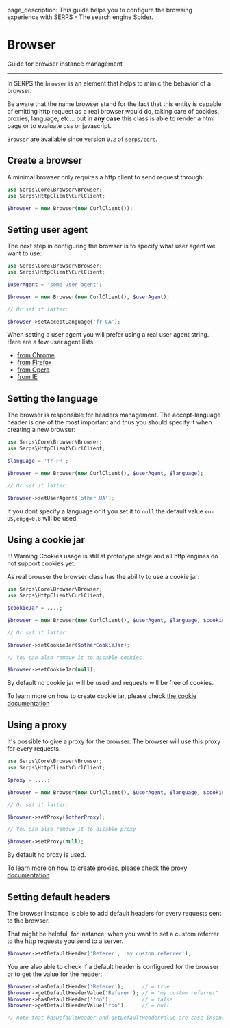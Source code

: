 page_description: This guide helps you to configure the browsing experience with SERPS - The search engine Spider.


Browser
=======

Guide for browser instance management 

---


In SERPS the ``browser`` is an element that helps to mimic the behavior of a browser. 

Be aware that the name browser stand for the fact that this entity is capable of emitting http request as a real
browser would do, taking care of cookies, proxies, language, etc... but **in any case** this class is able
to render a html page or to evaluate css or javascript.

``Browser`` are available since version ``0.2`` of ``serps/core``. 

## Create a browser

A minimal browser only requires a http client to send request through:
    
```php
use Serps\Core\Browser\Browser;
use Serps\HttpClient\CurlClient;

$browser = new Browser(new CurlClient());
```

## Setting user agent

The next step in configuring the browser is to specify what user agent we want to use:

```php
use Serps\Core\Browser\Browser;
use Serps\HttpClient\CurlClient;

$userAgent = 'some user agent';

$browser = new Browser(new CurlClient(), $userAgent);

// Or set it latter:

$browser->setAcceptLanguage('fr-CA');

```

When setting a user agent you will prefer using a real user agent string.
Here are a few user agent lists:

- [from Chrome](http://www.useragentstring.com/pages/useragentstring.php?name=Chrome)
- [from Firefox](http://www.useragentstring.com/pages/useragentstring.php?name=Firefox)
- [from Opera](http://www.useragentstring.com/pages/useragentstring.php?name=Opera)
- [from IE](http://www.useragentstring.com/pages/useragentstring.php?name=Internet+Explorer)


## Setting the language

The browser is responsible for headers management. The accept-language header is one of the most important and thus
you should specify it when creating a new browser:

```php
use Serps\Core\Browser\Browser;
use Serps\HttpClient\CurlClient;

$language = 'fr-FR';

$browser = new Browser(new CurlClient(), $userAgent, $language);

// Or set it latter:

$browser->setUserAgent('other UA');

```

If you dont specify a language or if you set it to ``null`` the default value ``en-US,en;q=0.8`` will be used.



## Using a cookie jar


!!! Warning
    Cookies usage is still at prototype stage and all http engines do not support cookies yet.

As real browser the browser class has the ability to use a cookie jar:

```php
use Serps\Core\Browser\Browser;
use Serps\HttpClient\CurlClient;

$cookieJar = ....;

$browser = new Browser(new CurlClient(), $userAgent, $language, $cookieJar);

// Or set it latter:

$browser->setCookieJar($otherCookieJar);

// You can also remove it to disable cookies

$browser->setCookieJar(null);

```

By default no cookie jar will be used and requests will be free of cookies.

To learn more on how to create cookie jar, please check [the cookie documentation](cookies.md)




## Using a proxy

It's possible to give a proxy for the browser. The browser will use this proxy for every requests.

```php
use Serps\Core\Browser\Browser;
use Serps\HttpClient\CurlClient;

$proxy = ....;

$browser = new Browser(new CurlClient(), $userAgent, $language, $cookieJar, $proxy);

// Or set it latter:

$browser->setProxy($otherProxy);

// You can also remove it to disable proxy

$browser->setProxy(null);

```

By default no proxy is used.

To learn more on how to create proxies, please check [the proxy documentation](proxy.md)


## Setting default headers

The browser instance is able to add default headers for every requests sent to the browser.

That might be helpful, for instance, when you want to set a custom referrer to the http requests you send to a server.

```php
$browser->setDefaultHeader('Referer', 'my custom referrer');
```

You are also able to check if a default header is configured for the browser or to get the value for the header:

```php
$browser->hasDefaultHeader('Referer');      // = true
$browser->getDefaultHeaderValue('Referer'); // = "my custom referrer"
$browser->hasDefaultHeader('foo');          // = false 
$browser->getDefaultHeaderValue('foo');     // = null

// note that hasDefaultHeader and getDefaultHeaderValue are case insensitive
```

